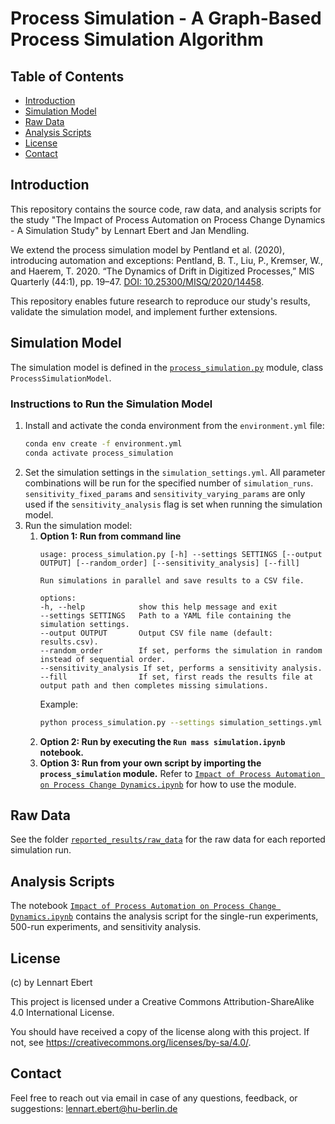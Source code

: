 # Process Simulation - A Graph-Based Process Simulation Algorithm

## Table of Contents
- [Introduction](#introduction)
- [Simulation Model](#simulation-model)
- [Raw Data](#raw-data)
- [Analysis Scripts](#analysis-scripts)
- [License](#license)
- [Contact](#contact)

## Introduction
This repository contains the source code, raw data, and analysis scripts for the study "The Impact of Process Automation on Process Change Dynamics - A Simulation Study" by Lennart Ebert and Jan Mendling.

We extend the process simulation model by Pentland et al. (2020), introducing automation and exceptions:
Pentland, B. T., Liu, P., Kremser, W., and Haerem, T. 2020. “The Dynamics of Drift in Digitized Processes,” MIS Quarterly (44:1), pp. 19–47. [DOI: 10.25300/MISQ/2020/14458](https://doi.org/10.25300/MISQ/2020/14458).

This repository enables future research to reproduce our study's results, validate the simulation model, and implement further extensions.

## Simulation Model
The simulation model is defined in the [`process_simulation.py`](process_simulation.py) module, class `ProcessSimulationModel`.

### Instructions to Run the Simulation Model
1. Install and activate the conda environment from the `environment.yml` file:
    ```sh
    conda env create -f environment.yml
    conda activate process_simulation
    ```
2. Set the simulation settings in the `simulation_settings.yml`. All parameter combinations will be run for the specified number of `simulation_runs`. `sensitivity_fixed_params` and `sensitivity_varying_params` are only used if the `sensitivity_analysis` flag is set when running the simulation model.
3. Run the simulation model:
    1. **Option 1: Run from command line**
        ```
        usage: process_simulation.py [-h] --settings SETTINGS [--output OUTPUT] [--random_order] [--sensitivity_analysis] [--fill]

        Run simulations in parallel and save results to a CSV file.

        options:
        -h, --help            show this help message and exit
        --settings SETTINGS   Path to a YAML file containing the simulation settings.
        --output OUTPUT       Output CSV file name (default: results.csv).
        --random_order        If set, performs the simulation in random instead of sequential order.
        --sensitivity_analysis If set, performs a sensitivity analysis.
        --fill                If set, first reads the results file at output path and then completes missing simulations.
        ```
        Example:
        ```sh
        python process_simulation.py --settings simulation_settings.yml --output experiment_results/experiment_output.csv --random_order --fill
        ```
    2. **Option 2: Run by executing the `Run mass simulation.ipynb` notebook.**
    3. **Option 3: Run from your own script by importing the `process_simulation` module.** Refer to [`Impact of Process Automation on Process Change Dynamics.ipynb`](Impact%20of%20Process%20Automation%20on%20Process%20Change%20Dynamics.ipynb) for how to use the module.

## Raw Data
See the folder [`reported_results/raw_data`](reported_results/raw_data) for the raw data for each reported simulation run.

## Analysis Scripts
The notebook [`Impact of Process Automation on Process Change Dynamics.ipynb`](Impact%20of%20Process%20Automation%20on%20Process%20Change%20Dynamics.ipynb) contains the analysis script for the single-run experiments, 500-run experiments, and sensitivity analysis.

## License
(c) by Lennart Ebert

This project is licensed under a Creative Commons Attribution-ShareAlike 4.0 International License.

You should have received a copy of the license along with this project. If not, see <https://creativecommons.org/licenses/by-sa/4.0/>.

## Contact
Feel free to reach out via email in case of any questions, feedback, or suggestions: lennart.ebert@hu-berlin.de